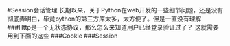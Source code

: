 #Session会话管理
长期以来，关于Python在web开发的一些细节问题，还是没有彻底弄明白，毕竟python的第三方库太多，太方便了。但是一直没有理解
###Http是一个无状态协议，那么怎么来知道用户已经登录验证过了？
这就需要用到下面的这些
###Cookie
###Session
